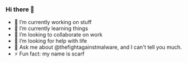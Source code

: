 ### Hi there 👋

<!--
**scarf92/scarf92** is a ✨ _special_ ✨ repository because its `README.md` (this file) appears on your GitHub profile.

Here are some ideas to get you started:
-->
- 🔭 I’m currently working on stuff
- 🌱 I’m currently learning things
- 📝 I’m looking to collaborate on work
- 🤔 I’m looking for help with life
- 💬 Ask me about @thefightagainstmalware, and I can't tell you much.
- ⚡ Fun fact: my name is scarf

